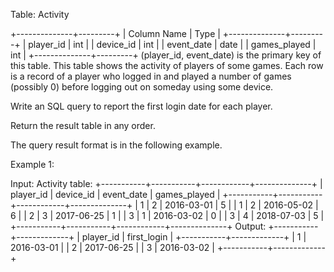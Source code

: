  Table: Activity
 
 
 +--------------+---------+
 | Column Name  | Type    |
 +--------------+---------+
 | player_id    | int     |
 | device_id    | int     |
 | event_date   | date    |
 | games_played | int     |
 +--------------+---------+
 (player_id, event_date) is the primary key of this table.
 This table shows the activity of players of some games.
 Each row is a record of a player who logged in and played a number of games
 (possibly 0) before logging out on someday using some device.
 
 
 
 
 Write an SQL query to report the first login date for each player.
 
 Return the result table in any order.
 
 The query result format is in the following example.
 
 
 Example 1:
 
 
 Input: 
 Activity table:
 +-----------+-----------+------------+--------------+
 | player_id | device_id | event_date | games_played |
 +-----------+-----------+------------+--------------+
 | 1         | 2         | 2016-03-01 | 5            |
 | 1         | 2         | 2016-05-02 | 6            |
 | 2         | 3         | 2017-06-25 | 1            |
 | 3         | 1         | 2016-03-02 | 0            |
 | 3         | 4         | 2018-07-03 | 5            |
 +-----------+-----------+------------+--------------+
 Output: 
 +-----------+-------------+
 | player_id | first_login |
 +-----------+-------------+
 | 1         | 2016-03-01  |
 | 2         | 2017-06-25  |
 | 3         | 2016-03-02  |
 +-----------+-------------+
 
 


